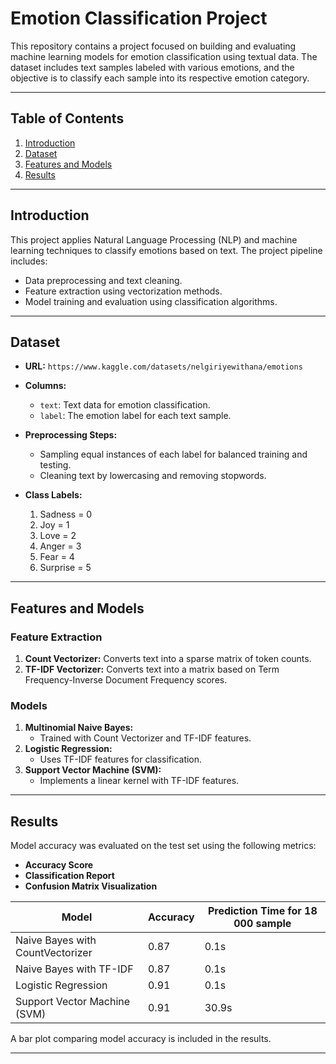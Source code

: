 # Emotion Classification Project

This repository contains a project focused on building and evaluating machine learning models for emotion classification using textual data. The dataset includes text samples labeled with various emotions, and the objective is to classify each sample into its respective emotion category.

---

## **Table of Contents**
1. [Introduction](#introduction)
2. [Dataset](#dataset)
3. [Features and Models](#features-and-models)
4. [Results](#results)

---

## **Introduction**
This project applies Natural Language Processing (NLP) and machine learning techniques to classify emotions based on text. The project pipeline includes:
- Data preprocessing and text cleaning.
- Feature extraction using vectorization methods.
- Model training and evaluation using classification algorithms.

---

## **Dataset**
- **URL:** `https://www.kaggle.com/datasets/nelgiriyewithana/emotions`
- **Columns:**
  - `text`: Text data for emotion classification.
  - `label`: The emotion label for each text sample.
- **Preprocessing Steps:**
  - Sampling equal instances of each label for balanced training and testing.
  - Cleaning text by lowercasing and removing stopwords.

- **Class Labels:**
   1. Sadness = 0
   2. Joy = 1
   3. Love = 2
   4. Anger = 3
   5. Fear = 4
   6. Surprise = 5

---

## **Features and Models**

### **Feature Extraction**
1. **Count Vectorizer:** Converts text into a sparse matrix of token counts.
2. **TF-IDF Vectorizer:** Converts text into a matrix based on Term Frequency-Inverse Document Frequency scores.

### **Models**
1. **Multinomial Naive Bayes:**
   - Trained with Count Vectorizer and TF-IDF features.
2. **Logistic Regression:**
   - Uses TF-IDF features for classification.
3. **Support Vector Machine (SVM):**
   - Implements a linear kernel with TF-IDF features.

---

## **Results**
Model accuracy was evaluated on the test set using the following metrics:
- **Accuracy Score**
- **Classification Report**
- **Confusion Matrix Visualization**

| Model                                  | Accuracy | Prediction Time for 18 000 sample |
|----------------------------------------|----------|-----------------------------------|
| Naive Bayes with CountVectorizer       | 0.87      | 0.1s                              |
| Naive Bayes with TF-IDF                | 0.87      | 0.1s                              |
| Logistic Regression                    | 0.91      | 0.1s                              |
| Support Vector Machine (SVM)           | 0.91      | 30.9s                             |

A bar plot comparing model accuracy is included in the results.

---
